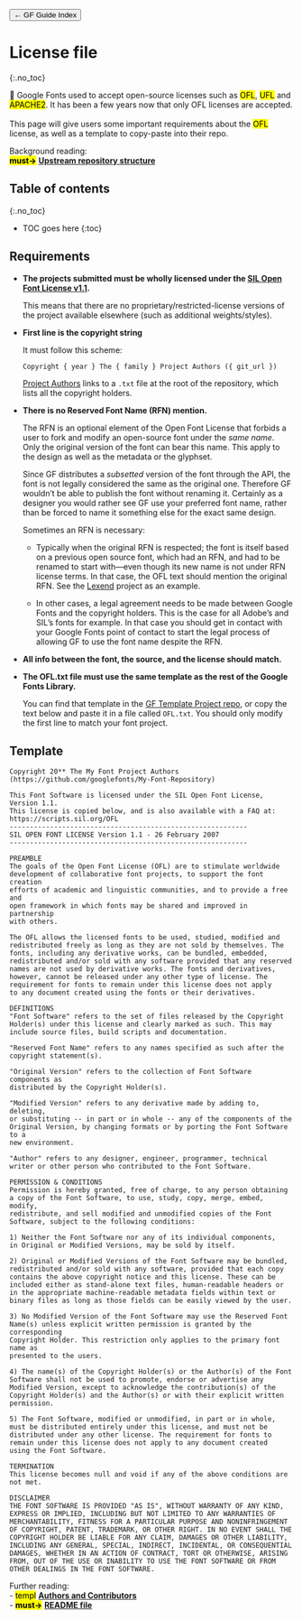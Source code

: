 <link href="style.css" rel="stylesheet">

<a href="./index"><button class="button button-i">&larr; GF Guide Index</button></a>

# License file
{:.no_toc}

<div class="callout">

🐰 Google Fonts used to accept open-source licenses such as <mark class="grey">OFL</mark>, <mark class="grey">UFL</mark> and <mark class="grey">APACHE2</mark>. It has been a few years now that only OFL licenses are accepted.
<br><br>
This page will give users some important requirements about the <mark class="grey">OFL</mark> license, as well as a template to copy-paste into their repo.

</div>

<div class="context-reading">
    Background reading:<br>
    <mark class="green"><b>must&rarr;</b></mark> <a href="./upstream" style="font-weight:bold">Upstream repository structure</a>
</div>

## Table of contents
{:.no_toc}
* TOC goes here
{:toc}

## Requirements

-   **The projects submitted must be wholly licensed under the [SIL Open Font License v1.1](http://scripts.sil.org/OFL).**

    This means that there are no proprietary/restricted-license versions of the project available elsewhere (such as additional weights/styles).
-   **First line is the copyright string**

    It must follow this scheme:

    `Copyright { year } The { family } Project Authors ({ git_url })`

    [Project Authors](authors.md) links to a `.txt` file at the root of the repository, which lists all the copyright holders.
-   **There is no Reserved Font Name (RFN) mention.**

    The RFN is an optional element of the Open Font License that forbids a user to fork and modify an open-source font under the *same name*. Only the original version of the font can bear this name. This apply to the design as well as the metadata or the glyphset.

    Since GF distributes a *subsetted* version of the font through the API, the font is not legally considered the same as the original one. Therefore GF wouldn’t be able to publish the font without renaming it. Certainly as a designer you would rather see GF use your preferred font name, rather than be forced to name it something else for the exact same design.

    Sometimes an RFN is necessary:

    -   Typically when the original RFN is respected; the font is itself based on a previous open source font, which had an RFN, and had to be renamed to start with—even though its new name is not under RFN license terms. In that case, the OFL text should mention the original RFN. See the [Lexend](https://github.com/googlefonts/lexend/blob/main/OFL.txt) project as an example.

    

    -   In other cases, a legal agreement needs to be made between Google Fonts and the copyright holders. This is the case for all Adobe’s and SIL’s fonts for example. In that case you should get in contact with your Google Fonts point of contact to start the legal process of allowing GF to use the font name despite the RFN.
-   **All info between the font, the source, and the license should match.**
-   **The OFL.txt file must use the same template as the rest of the Google Fonts Library.**

    You can find that template in the [GF Template Project repo](https://github.com/googlefonts/Unified-Font-Repository/blob/main/OFL.txt), or copy the text below and paste it in a file called `OFL.txt`. You should only modify the first line to match your font project.

## Template

``` code
Copyright 20** The My Font Project Authors (https://github.com/googlefonts/My-Font-Repository)

This Font Software is licensed under the SIL Open Font License, Version 1.1.
This license is copied below, and is also available with a FAQ at:
https://scripts.sil.org/OFL
-----------------------------------------------------------
SIL OPEN FONT LICENSE Version 1.1 - 26 February 2007
-----------------------------------------------------------

PREAMBLE
The goals of the Open Font License (OFL) are to stimulate worldwide
development of collaborative font projects, to support the font creation
efforts of academic and linguistic communities, and to provide a free and
open framework in which fonts may be shared and improved in partnership
with others.

The OFL allows the licensed fonts to be used, studied, modified and
redistributed freely as long as they are not sold by themselves. The
fonts, including any derivative works, can be bundled, embedded, 
redistributed and/or sold with any software provided that any reserved
names are not used by derivative works. The fonts and derivatives,
however, cannot be released under any other type of license. The
requirement for fonts to remain under this license does not apply
to any document created using the fonts or their derivatives.

DEFINITIONS
"Font Software" refers to the set of files released by the Copyright
Holder(s) under this license and clearly marked as such. This may
include source files, build scripts and documentation.

"Reserved Font Name" refers to any names specified as such after the
copyright statement(s).

"Original Version" refers to the collection of Font Software components as
distributed by the Copyright Holder(s).

"Modified Version" refers to any derivative made by adding to, deleting,
or substituting -- in part or in whole -- any of the components of the
Original Version, by changing formats or by porting the Font Software to a
new environment.

"Author" refers to any designer, engineer, programmer, technical
writer or other person who contributed to the Font Software.

PERMISSION & CONDITIONS
Permission is hereby granted, free of charge, to any person obtaining
a copy of the Font Software, to use, study, copy, merge, embed, modify,
redistribute, and sell modified and unmodified copies of the Font
Software, subject to the following conditions:

1) Neither the Font Software nor any of its individual components,
in Original or Modified Versions, may be sold by itself.

2) Original or Modified Versions of the Font Software may be bundled,
redistributed and/or sold with any software, provided that each copy
contains the above copyright notice and this license. These can be
included either as stand-alone text files, human-readable headers or
in the appropriate machine-readable metadata fields within text or
binary files as long as those fields can be easily viewed by the user.

3) No Modified Version of the Font Software may use the Reserved Font
Name(s) unless explicit written permission is granted by the corresponding
Copyright Holder. This restriction only applies to the primary font name as
presented to the users.

4) The name(s) of the Copyright Holder(s) or the Author(s) of the Font
Software shall not be used to promote, endorse or advertise any
Modified Version, except to acknowledge the contribution(s) of the
Copyright Holder(s) and the Author(s) or with their explicit written
permission.

5) The Font Software, modified or unmodified, in part or in whole,
must be distributed entirely under this license, and must not be
distributed under any other license. The requirement for fonts to
remain under this license does not apply to any document created
using the Font Software.

TERMINATION
This license becomes null and void if any of the above conditions are
not met.

DISCLAIMER
THE FONT SOFTWARE IS PROVIDED "AS IS", WITHOUT WARRANTY OF ANY KIND,
EXPRESS OR IMPLIED, INCLUDING BUT NOT LIMITED TO ANY WARRANTIES OF
MERCHANTABILITY, FITNESS FOR A PARTICULAR PURPOSE AND NONINFRINGEMENT
OF COPYRIGHT, PATENT, TRADEMARK, OR OTHER RIGHT. IN NO EVENT SHALL THE
COPYRIGHT HOLDER BE LIABLE FOR ANY CLAIM, DAMAGES OR OTHER LIABILITY,
INCLUDING ANY GENERAL, SPECIAL, INDIRECT, INCIDENTAL, OR CONSEQUENTIAL
DAMAGES, WHETHER IN AN ACTION OF CONTRACT, TORT OR OTHERWISE, ARISING
FROM, OUT OF THE USE OR INABILITY TO USE THE FONT SOFTWARE OR FROM
OTHER DEALINGS IN THE FONT SOFTWARE.
```


<div class="next-reading">
    Further reading:<br>
    - <mark class="grey">templ</mark> <a href="./authors" style="font-weight:bold">Authors and Contributors</a>
    <br>
    - <mark class="green"><b>must&rarr;</b></mark> <a href="./readme" style="font-weight:bold">README file</a>
</div>